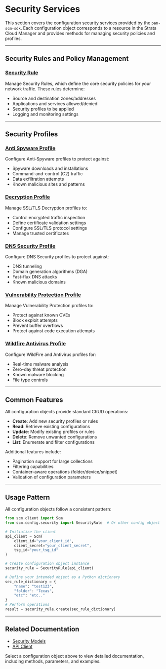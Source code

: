 # Security Services

This section covers the configuration security services provided by the `pan-scm-sdk`. Each configuration object
corresponds to a resource in the Strata Cloud Manager and provides methods for managing security policies and profiles.

---

## Security Rules and Policy Management

### [Security Rule](security_rule.md)

Manage Security Rules, which define the core security policies for your network traffic. These rules determine:

- Source and destination zones/addresses
- Applications and services allowed/denied
- Security profiles to be applied
- Logging and monitoring settings

---

## Security Profiles

### [Anti Spyware Profile](anti_spyware_profile.md)

Configure Anti-Spyware profiles to protect against:

- Spyware downloads and installations
- Command-and-control (C2) traffic
- Data exfiltration attempts
- Known malicious sites and patterns

### [Decryption Profile](decryption_profile.md)

Manage SSL/TLS Decryption profiles to:

- Control encrypted traffic inspection
- Define certificate validation settings
- Configure SSL/TLS protocol settings
- Manage trusted certificates

### [DNS Security Profile](dns_security_profile.md)

Configure DNS Security profiles to protect against:

- DNS tunneling
- Domain generation algorithms (DGA)
- Fast-flux DNS attacks
- Known malicious domains

### [Vulnerability Protection Profile](vulnerability_protection_profile.md)

Manage Vulnerability Protection profiles to:

- Protect against known CVEs
- Block exploit attempts
- Prevent buffer overflows
- Protect against code execution attempts

### [Wildfire Antivirus Profile](wildfire_antivirus.md)

Configure WildFire and Antivirus profiles for:

- Real-time malware analysis
- Zero-day threat protection
- Known malware blocking
- File type controls

---

## Common Features

All configuration objects provide standard CRUD operations:

- **Create**: Add new security profiles or rules
- **Read**: Retrieve existing configurations
- **Update**: Modify existing profiles or rules
- **Delete**: Remove unwanted configurations
- **List**: Enumerate and filter configurations

Additional features include:

- Pagination support for large collections
- Filtering capabilities
- Container-aware operations (folder/device/snippet)
- Validation of configuration parameters

---

## Usage Pattern

All configuration objects follow a consistent pattern:

```python
from scm.client import Scm
from scm.config.security import SecurityRule  # Or other config object

# Initialize the client
api_client = Scm(
    client_id="your_client_id",
    client_secret="your_client_secret",
    tsg_id="your_tsg_id"
)

# Create configuration object instance
security_rule = SecurityRule(api_client)

# Define your intended object as a Python dictionary
sec_rule_dictionary = {
    "name": "test123",
    "folder": "Texas",
    "etc": "etc.."
}
# Perform operations
result = security_rule.create(sec_rule_dictionary)
```

---

## Related Documentation

- [Security Models](../../models/security_services/index.md)
- [API Client](../../client.md)

Select a configuration object above to view detailed documentation, including methods, parameters, and examples.
